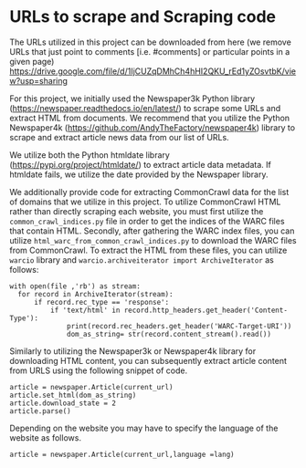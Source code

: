 # URLs to scrape and Scraping code

The URLs utilized in this project can be downloaded from here (we remove URLs that just point to comments [i.e. #comments] or particular points in a given page) https://drive.google.com/file/d/1IjCUZqDMhCh4hHI2QKU_rEd1yZOsvtbK/view?usp=sharing

For this project, we initially used the Newspaper3k Python library (https://newspaper.readthedocs.io/en/latest/) to scrape some URLs and extract HTML from documents. We recommend that you utilize the Python Newspaper4k (https://github.com/AndyTheFactory/newspaper4k) library to scrape and extract article news data from our list of URLs.

We utilize both the Python htmldate library (https://pypi.org/project/htmldate/) to extract article data metadata. If htmldate fails, we utilize the date provided by the Newspaper library. 

We additionally provide code for extracting CommonCrawl data for the list of domains that we utilize in this project. To utilize CommonCrawl HTML rather than directly scraping each website, you must first utilize the `common_crawl_indices.py` file in order to get the indices of the WARC files that contain HTML. Secondly, after gathering the WARC index files, you can utilize `html_warc_from_common_crawl_indices.py` to download the WARC files from CommonCrawl. To extract the HTML from these files, you can utilize `warcio` library and  `warcio.archiveiterator import ArchiveIterator` as follows:

```
with open(file ,'rb') as stream:
  for record in ArchiveIterator(stream):
      if record.rec_type == 'response':
          if 'text/html' in record.http_headers.get_header('Content-Type'):
              print(record.rec_headers.get_header('WARC-Target-URI'))
              dom_as_string= str(record.content_stream().read())
```
Similarly to utilizing the Newspaper3k or Newspaper4k library for downloading HTML content, you can subsequently extract article content from URLS using the following snippet of code.
```
article = newspaper.Article(current_url)
article.set_html(dom_as_string)
article.download_state = 2
article.parse()
```

Depending on the website you may have to specify the language of the website as follows.
```
article = newspaper.Article(current_url,language =lang)
```
